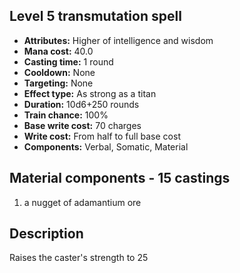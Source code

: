 ## Level 5 transmutation spell
- **Attributes:** Higher of intelligence and wisdom
- **Mana cost:** 40.0
- **Casting time:** 1 round
- **Cooldown:** None
- **Targeting:** None
- **Effect type:** As strong as a titan
- **Duration:** 10d6+250 rounds
- **Train chance:** 100%
- **Base write cost:** 70 charges
- **Write cost:** From half to full base cost
- **Components:** Verbal, Somatic, Material
## Material components - 15 castings
1. a nugget of adamantium ore
## Description
Raises the caster's strength to 25
